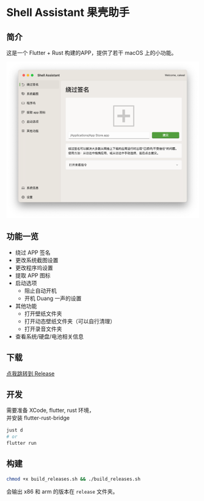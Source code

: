 # Shell Assistant 果壳助手

## 简介

这是一个 Flutter + Rust 构建的APP，提供了若干 macOS 上的小功能。

![](pic/app.png)

## 功能一览

- 绕过 APP 签名
- 更改系统截图设置
- 更改程序坞设置
- 提取 APP 图标
- 启动选项
  - 阻止自动开机
  - 开机 Duang 一声的设置
- 其他功能
  - 打开壁纸文件夹
  - 打开动态壁纸文件夹（可以自行清理）
  - 打开录音文件夹
- 查看系统/硬盘/电池相关信息

## 下载

[点我跳转到 Release](https://github.com/CakeAL/shell_assistant/releases)

## 开发

需要准备 XCode, flutter, rust 环境，\
并安装 flutter-rust-bridge

```bash
just d
# or 
flutter run
```

## 构建

```bash
chmod +x build_releases.sh && ./build_releases.sh
```

会输出 x86 和 arm 的版本在 `release` 文件夹。